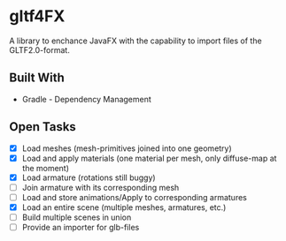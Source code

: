 # gltf4FX
A library to enchance JavaFX with the capability to import files of the GLTF2.0-format.
 
## Built With
- Gradle - Dependency Management

## Open Tasks
- [x] Load meshes (mesh-primitives joined into one geometry)
- [x] Load and apply materials (one material per mesh, only diffuse-map at the moment)
- [x] Load armature (rotations still buggy)
- [ ] Join armature with its corresponding mesh
- [ ] Load and store animations/Apply to corresponding armatures
- [x] Load an entire scene (multiple meshes, armatures, etc.)
- [ ] Build multiple scenes in union
- [ ] Provide an importer for glb-files
